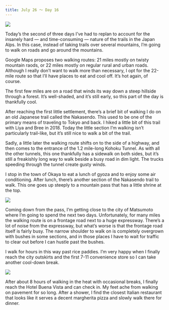 ```yaml
---
title: July 26 ～ Day 16
---
```


![](./images/IMG_8558.jpg)

Today’s the second of three days I’ve had to replan to account for the insanely hard — and time-consuming — nature of the trails in the Japan Alps. In this case, instead of taking trails over several mountains, I’m going to walk on roads and go around the mountains.

Google Maps proposes two walking routes: 21 miles mostly on twisty mountain raods, or 22 miles mostly on regular rural and urban roads. Although I really don’t want to walk more than necessary, I opt for the 22-mile route so that I’ll have places to eat and cool off. It’s hot again, of course.

The first few miles are on a road that winds its way down a steep hillside through a forest. It’s well-shaded, and it’s still early, so this part of the day is thankfully cool.

After reaching the first little settlement, there’s a brief bit of walking I do on an old Japanese trail called the Nakasendo. This used to be one of the primary means of traveling to Tokyo and back. I hiked a little bit of this trail with Liya and Bree in 2018. Today the little section I’m walking isn’t particularly trail-like, but it’s still nice to walk a bit of the trail.

Sadly, a little later the walking route shifts on to the side of a highway, and then comes to the entrance of the 1.2 mile-long Kohoku Tunnel. As with all the other tunnels, this one thankfully has a sidewalk on both sides, but it’s still a freakishly long way to walk beside a busy road in dim light. The trucks speeding through the tunnel create gusty winds.

I stop in the town of Okaya to eat a lunch of gyoza and to enjoy some air conditioning. After lunch, there’s another section of the Nakasendo trail to walk. This one goes up steeply to a mountain pass that has a little shrine at the top.

![](./images/IMG_8577.jpg)

Coming down from the pass, I’m getting close to the city of Matsumoto where I’m going to spend the next two days. Unfortunately, for many miles the walking route is on a frontage road next to a huge expressway. There’s a lot of noise from the expressway, but what’s worse is that the frontage road itself is fairly busy. The narrow shoulder to walk on is completely overgrown with bushes in some sections, and in those places I have to wait for traffic to clear out before I can hustle past the bushes.

I walk for hours in this way past rice paddies. I’m very happy when I finally reach the city outskirts and the first 7-11 convenience store so I can take another cool-down break.

![](./images/IMG_8595.jpg)

After about 8 hours of walking in the heat with occasional breaks, I finally reach the Hotel Buena Vista and can check in. My feet ache from walking on pavement for so long. After a shower, I find the closest Italian restaurant that looks like it serves a decent margherita pizza and slowly walk there for dinner.
